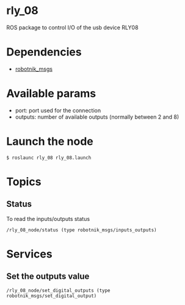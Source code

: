 # rly_08
ROS package to control I/O of the usb device RLY08

# Dependencies

* [robotnik_msgs](https://github.com/RobotnikAutomation/robotnik_msgs.git)

# Available params

* port: port used for the connection
* outputs: number of available outputs (normally between 2 and 8)

# Launch the node

```
$ roslaunc rly_08 rly_08.launch
```

# Topics

## Status

To read the inputs/outputs status

```
/rly_08_node/status (type robotnik_msgs/inputs_outputs)

```

# Services

## Set the outputs value

```
/rly_08_node/set_digital_outputs (type robotnik_msgs/set_digital_output)

```

